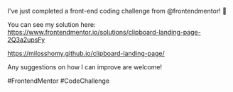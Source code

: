 I've just completed a front-end coding challenge from @frontendmentor! 🎉

You can see my solution here: https://www.frontendmentor.io/solutions/clipboard-landing-page-2Q3a2upsFy

https://milosshomy.github.io/clipboard-landing-page/

Any suggestions on how I can improve are welcome!

#FrontendMentor #CodeChallenge
